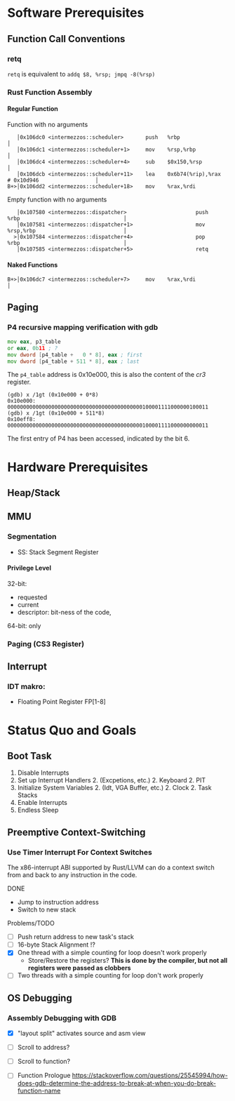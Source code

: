 # Software Prerequisites

## Function Call Conventions

### retq

`retq` is equivalent to `addq $8, %rsp; jmpq -8(%rsp)`


### Rust Function Assembly

#### Regular Function

Function with no arguments
```
   │0x106dc0 <intermezzos::scheduler>       push   %rbp                                                 │
   │0x106dc1 <intermezzos::scheduler+1>     mov    %rsp,%rbp                                            │
   │0x106dc4 <intermezzos::scheduler+4>     sub    $0x150,%rsp                                          │
   │0x106dcb <intermezzos::scheduler+11>    lea    0x6b74(%rip),%rax        # 0x10d946                  │
B+>│0x106dd2 <intermezzos::scheduler+18>    mov    %rax,%rdi
```

Empty function with no arguments
```
   │0x107580 <intermezzos::dispatcher>                      push   %rbp                                 │
   │0x107581 <intermezzos::dispatcher+1>                    mov    %rsp,%rbp                            │
  >│0x107584 <intermezzos::dispatcher+4>                    pop    %rbp                                 │
   │0x107585 <intermezzos::dispatcher+5>                    retq
```

#### Naked Functions
```
B+>│0x106dc7 <intermezzos::scheduler+7>     mov    %rax,%rdi                                            │
```


## Paging

### P4 recursive mapping verification with gdb


```asm
mov eax, p3_table
or eax, 0b11 ; ?
mov dword [p4_table +   0 * 8], eax ; first
mov dword [p4_table + 511 * 8], eax ; last
```

The `p4_table` address is 0x10e000, this is also the content of the _cr3_ register.


```
(gdb) x /1gt (0x10e000 + 0*8)
0x10e000:       0000000000000000000000000000000000000000000100001111000000100011
(gdb) x /1gt (0x10e000 + 511*8)
0x10eff8:       0000000000000000000000000000000000000000000100001111000000000011
```

The first entry of P4 has been accessed, indicated by the bit 6.

# Hardware Prerequisites

## Heap/Stack


## MMU

### Segmentation

* SS: Stack Segment Register

#### Privilege Level
32-bit:
* requested
* current
* descriptor: bit-ness of the code,

64-bit: only

### Paging (CS3 Register)

## Interrupt

### IDT makro:

* Floating Point Register FP[1-8]


# Status Quo and Goals

## Boot Task

1. Disable Interrupts
1. Set up Interrupt Handlers
    2. (Excpetions, etc.)
    2. Keyboard
    2. PIT
1. Initialize System Variables
    2. (Idt, VGA Buffer, etc.)
    2. Clock
    2. Task Stacks
1. Enable Interrupts
1. Endless Sleep

## Preemptive Context-Switching

### Use Timer Interrupt For Context Switches
The x86-interrupt ABI supported by Rust/LLVM can do a context switch from and back to any instruction in the code.

DONE
* Jump to instruction address
* Switch to new stack

Problems/TODO
- [ ] Push return address to new task's stack
- [ ] 16-byte Stack Alignment !?
- [x] One thread with a simple counting for loop doesn't work properly
    * Store/Restore the registers?
    **This is done by the compiler, but not all registers were passed as clobbers**
- [ ] Two threads with a simple counting for loop don't work properly

## OS Debugging

### Assembly Debugging with GDB
-[x] "layout split" activates source and asm view
-[ ] Scroll to address?
-[ ] Scroll to function?

-[ ] Function Prologue
    https://stackoverflow.com/questions/25545994/how-does-gdb-determine-the-address-to-break-at-when-you-do-break-function-name